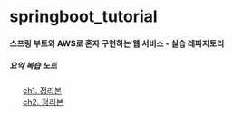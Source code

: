 # springboot_tutorial



#### 스프링 부트와 AWS로 혼자 구현하는 웹 서비스 - 실습 레파지토리



##### 요약 복습 노트

<ul style="list-style:none";>
  <li><a href="https://github.com/junhochoi-git/springboot_tutorial_1/blob/master/docs/CH1.%20%EC%A0%95%EB%A6%AC.md">ch1. 정리본</a> </li> 
  <li><a href="https://github.com/junhochoi-git/springboot_tutorial_1/blob/master/docs/CH2%20%EC%A0%95%EB%A6%AC.md">ch2. 정리본</a></li>
</ul>
